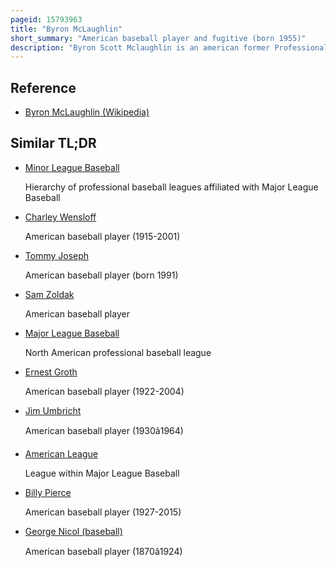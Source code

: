 ```yaml
---
pageid: 15793963
title: "Byron McLaughlin"
short_summary: "American baseball player and fugitive (born 1955)"
description: "Byron Scott Mclaughlin is an american former Professional Baseball Player, alleged Counterfeit Shoes Manufacturer and convicted Money Launderer. His Baseball Career spanned nine Seasons, four of which were spent in Major League Baseball with the Seattle Mariners, and the California Angels. Mclaughlin, a right-handed Pitcher used primarily in Relief, compiled a major League Record of 16–25 with a 5. 11 earned Run Average, five complete Games, 16 Saves, and 74 Strikeouts in 3781⁄3 Innings pitched."
---
```


## Reference

- [Byron McLaughlin (Wikipedia)](https://en.wikipedia.org/?curid=15793963)

## Similar TL;DR

- [Minor League Baseball](/tldr/en/minor-league-baseball)

  Hierarchy of professional baseball leagues affiliated with Major League Baseball

- [Charley Wensloff](/tldr/en/charley-wensloff)

  American baseball player (1915-2001)

- [Tommy Joseph](/tldr/en/tommy-joseph)

  American baseball player (born 1991)

- [Sam Zoldak](/tldr/en/sam-zoldak)

  American baseball player

- [Major League Baseball](/tldr/en/major-league-baseball)

  North American professional baseball league

- [Ernest Groth](/tldr/en/ernest-groth)

  American baseball player (1922-2004)

- [Jim Umbricht](/tldr/en/jim-umbricht)

  American baseball player (1930â1964)

- [American League](/tldr/en/american-league)

  League within Major League Baseball

- [Billy Pierce](/tldr/en/billy-pierce)

  American baseball player (1927-2015)

- [George Nicol (baseball)](/tldr/en/george-nicol-baseball)

  American baseball player (1870â1924)
